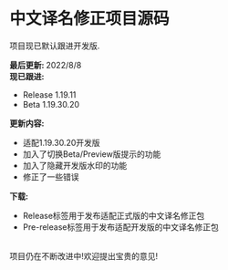 # 中文译名修正项目源码

项目现已默认跟进开发版.

<b>最后更新: </b>2022/8/8<br>
<b>现已跟进:</b>
- Release 1.19.11
- Beta 1.19.30.20

<b>更新内容:</b>

- 适配1.19.30.20开发版
- 加入了切换Beta/Preview版提示的功能
- 加入了隐藏开发版水印的功能
- 修正了一些错误

<b>下载:</b>
- Release标签用于发布适配正式版的中文译名修正包
- Pre-release标签用于发布适配开发版的中文译名修正包

<br>
项目仍在不断改进中!欢迎提出宝贵的意见!
